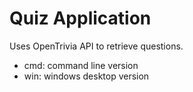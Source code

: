 # Quiz Application

Uses OpenTrivia API to retrieve questions. 

- cmd: command line version
- win: windows desktop version